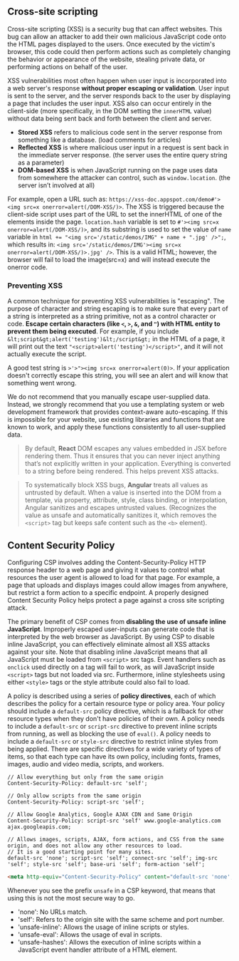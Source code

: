 ## Cross-site scripting
Cross-site scripting (XSS) is a security bug that can affect websites. This bug can allow an attacker to add their own malicious JavaScript code onto the HTML pages displayed to the users. Once executed by the victim's browser, this code could then perform actions such as completely changing the behavior or appearance of the website, stealing private data, or performing actions on behalf of the user.

XSS vulnerabilities most often happen when user input is incorporated into a web server's response **without proper escaping or validation**. User input is sent to the server, and the server responds back to the user by displaying a page that includes the user input. XSS also can occur entirely in the client-side (more specifically, in the DOM setting the `innerHTML` value) without data being sent back and forth between the client and server.

- **Stored XSS** refers to malicious code sent in the server response from something like a database. (load comments for articles)
- **Reflected XSS** is where malicious user input in a request is sent back in the immediate server response. (the server uses the entire query string as a parameter)
- **DOM-based XSS** is when JavaScript running on the page uses data from somewhere the attacker can control, such as `window.location`. (the server isn’t involved at all)

For example, open a URL such as: `https://xss-doc.appspot.com/demo#'><img src=x onerror=alert(/DOM-XSS/)>`. The XSS is triggered because the client-side script uses part of the URL to set the innerHTML of one of the elements inside the page. `location.hash` variable is set to `#'><img src=x onerror=alert(/DOM-XSS/)>`, and its substring is used to set the value of `name` variable in `html += "<img src='/static/demos/IMG" + name + ".jpg' />";`, which results in: `<img src='/static/demos/IMG'><img src=x onerror=alert(/DOM-XSS/)>.jpg' />`. This is a valid HTML; however, the browser will fail to load the image(src=x) and will instead execute the onerror code.

### Preventing XSS
A common technique for preventing XSS vulnerabilities is "escaping". The purpose of character and string escaping is to make sure that every part of a string is interpreted as a string primitive, not as a control character or code. **Escape certain characters (like `<`, `>`, `&`, and `"`) with HTML entity to prevent them being executed**. For example, if you include `&lt;script&gt;alert('testing')&lt;/script&gt;` in the HTML of a page, it will print out the text `"<script>alert('testing')</script>"`, and it will not actually execute the script.

A good test string is `>'>"><img src=x onerror=alert(0)>`. If your application doesn't correctly escape this string, you will see an alert and will know that something went wrong. 

We do not recommend that you manually escape user-supplied data. Instead, we strongly recommend that you use a templating system or web development framework that provides context-aware auto-escaping. If this is impossible for your website, use existing libraries and functions that are known to work, and apply these functions consistently to all user-supplied data.

> By default, **React** DOM escapes any values embedded in JSX before rendering them. Thus it ensures that you can never inject anything that’s not explicitly written in your application. Everything is converted to a string before being rendered. This helps prevent XSS attacks.

> To systematically block XSS bugs, **Angular** treats all values as untrusted by default. When a value is inserted into the DOM from a template, via property, attribute, style, class binding, or interpolation, Angular sanitizes and escapes untrusted values. (Recognizes the value as unsafe and automatically sanitizes it, which removes the `<script>` tag but keeps safe content such as the `<b>` element).


## Content Security Policy
Configuring CSP involves adding the Content-Security-Policy HTTP response header to a web page and giving it values to control what resources the user agent is allowed to load for that page. For example, a page that uploads and displays images could allow images from anywhere, but restrict a form action to a specific endpoint. A properly designed Content Security Policy helps protect a page against a cross site scripting attack.

The primary benefit of CSP comes from **disabling the use of unsafe inline JavaScript**. Improperly escaped user-inputs can generate code that is interpreted by the web browser as JavaScript. By using CSP to disable inline JavaScript, you can effectively eliminate almost all XSS attacks against your site. Note that disabling inline JavaScript means that all JavaScript must be loaded from `<script>` src tags. Event handlers such as `onclick` used directly on a tag will fail to work, as will JavaScript inside `<script>` tags but not loaded via src. Furthermore, inline stylesheets using either `<style>` tags or the style attribute could also fail to load.

A policy is described using a series of **policy directives**, each of which describes the policy for a certain resource type or policy area. Your policy should include a `default-src` policy directive, which is a fallback for other resource types when they don't have policies of their own. A policy needs to include a `default-src` or `script-src` directive to prevent inline scripts from running, as well as blocking the use of `eval()`. A policy needs to include a `default-src` or `style-src` directive to restrict inline styles from being applied. There are specific directives for a wide variety of types of items, so that each type can have its own policy, including fonts, frames, images, audio and video media, scripts, and workers.

```
// Allow everything but only from the same origin
Content-Security-Policy: default-src 'self';

// Only allow scripts from the same origin
Content-Security-Policy: script-src 'self';

// Allow Google Analytics, Google AJAX CDN and Same Origin
Content-Security-Policy: script-src 'self' www.google-analytics.com ajax.googleapis.com;

// Allows images, scripts, AJAX, form actions, and CSS from the same origin, and does not allow any other resources to load.
// It is a good starting point for many sites.
default-src 'none'; script-src 'self'; connect-src 'self'; img-src 'self'; style-src 'self'; base-uri 'self'; form-action 'self';
```

```html
<meta http-equiv="Content-Security-Policy" content="default-src 'none'; manifest-src 'none'; prefetch-src 'none'; worker-src 'none'; object-src 'self'; font-src *; connect-src 'self' https://www.google-analytics.com; img-src 'self' https://some-cdn.com; script-src 'self' https://platform.twitter.com https://www.google-analytics.com https://connect.facebook.net https://staticxx.facebook.com; style-src 'self' https://platform.twitter.com">
```

Whenever you see the prefix `unsafe` in a CSP keyword, that means that using this is not the most secure way to go.
- 'none': No URLs match.
- 'self': Refers to the origin site with the same scheme and port number.
- 'unsafe-inline': Allows the usage of inline scripts or styles.
- 'unsafe-eval': Allows the usage of eval in scripts.
- 'unsafe-hashes': Allows the execution of inline scripts within a JavaScript event handler attribute of a HTML element.
